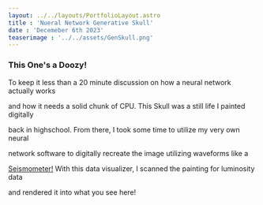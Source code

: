 ```yaml
---
layout: ../../layouts/PortfolioLayout.astro
title : 'Nueral Network Generative Skull'
date : 'Decemeber 6th 2023'
teaserimage : '../../assets/GenSkull.png'
---
```

<style>
    main img{
        margin-top: 20px;
      padding-top:0rem;
      background:red;
    }
</style>
### This One's a Doozy!

To keep it less than a 20 minute discussion on how a neural network actually works

and how it needs a solid chunk of CPU. This Skull was a still life I painted digitally 

back in highschool. From there, I took some time to utilize my very own neural 

network software to digitally recreate the image utilizing waveforms like a

[Seismometer!](https://en.wikipedia.org/wiki/Seismometer) With this data visualizer, I scanned the painting for luminosity data 

and rendered it into what you see here!